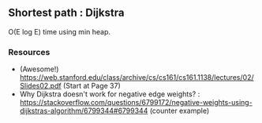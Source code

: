 ## Shortest path : Dijkstra

O(E log E) time using min heap.

### Resources
- (Awesome!) https://web.stanford.edu/class/archive/cs/cs161/cs161.1138/lectures/02/Slides02.pdf (Start at Page 37)
- Why Dijkstra doesn't work for negative edge weights? : https://stackoverflow.com/questions/6799172/negative-weights-using-dijkstras-algorithm/6799344#6799344  (counter example) 

